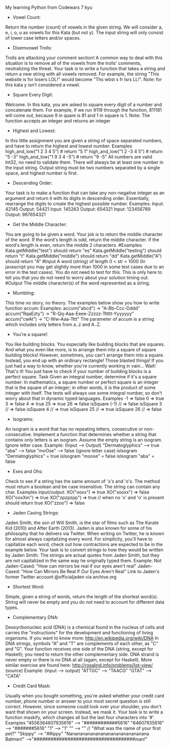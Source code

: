 My learning Python from Codewars
7 kyu

- Vowel Count:

Return the number (count) of vowels in the given string.
We will consider a, e, i, o, u as vowels for this Kata (but not y).
The input string will only consist of lower case letters and/or spaces.

- Disemvowel Trolls:

Trolls are attacking your comment section!
A common way to deal with this situation is to remove all of the vowels from the trolls' comments, neutralizing the threat.
Your task is to write a function that takes a string and return a new string with all vowels removed.
For example, the string "This website is for losers LOL!" would become "Ths wbst s fr lsrs LL!".
Note: for this kata y isn't considered a vowel.

- Square Every Digit:

Welcome. In this kata, you are asked to square every digit of a number and concatenate them.
For example, if we run 9119 through the function, 811181 will come out, because 9 in quare is 81 and 1 in square is 1.
Note: The function accepts an integer and returns an integer

- Highest and Lowest:

In this little assignment you are given a string of space separated numbers, and have to return the highest and lowest number.
Examples
high_and_low("1 2 3 4 5")  # return "5 1"
high_and_low("1 2 -3 4 5") # return "5 -3"
high_and_low("1 9 3 4 -5") # return "9 -5"
All numbers are valid Int32, no need to validate them.
There will always be at least one number in the input string.
Output string must be two numbers separated by a single space, and highest number is first.

- Descending Order:

Your task is to make a function that can take any non-negative integer as an argument and return it with its digits in
descending order. Essentially, rearrange the digits to create the highest possible number.
Examples:
Input: 42145 Output: 54421
Input: 145263 Output: 654321
Input: 123456789 Output: 987654321

- Get the Middle Character:

You are going to be given a word. Your job is to return the middle character of the word.
If the word's length is odd, return the middle character. If the word's length is even, return the middle 2 characters.
#Examples:
Kata.getMiddle("test") should return "es"
Kata.getMiddle("testing") should return "t"
Kata.getMiddle("middle") should return "dd"
Kata.getMiddle("A") should return "A"
#Input
A word (string) of length 0 < str < 1000 (In javascript you may get slightly more than 1000 in some
test cases due to an error in the test cases). You do not need to test for this.
This is only here to tell you that you do not need to worry about your solution timing out.
#Output
The middle character(s) of the word represented as a string.

- Mumbling:

This time no story, no theory. The examples below show you how to write function accum:
Examples:
accum("abcd") -> "A-Bb-Ccc-Dddd"
accum("RqaEzty") -> "R-Qq-Aaa-Eeee-Zzzzz-Tttttt-Yyyyyyy"
accum("cwAt") -> "C-Ww-Aaa-Tttt"
The parameter of accum is a string which includes only letters from a..z and A..Z.

- You're a square!:

You like building blocks. You especially like building blocks that are squares.
And what you even like more, is to arrange them into a square of square building blocks!
However, sometimes, you can't arrange them into a square. Instead, you end up with an ordinary rectangle!
Those blasted things! If you just had a way to know, whether you're currently working in vain… Wait!
That's it! You just have to check if your number of building blocks is a perfect square.
Task
Given an integral number, determine if it's a square number:
In mathematics, a square number or perfect square is an integer that is the square of an integer; in other words,
it is the product of some integer with itself.
The tests will always use some integral number, so don't worry about that in dynamic typed languages.
Examples
-1  =>  false
 0  =>  true
 3  =>  false
 4  =>  true
25  =>  true
26  =>  false
isSquare (-1) // => false
isSquare   3  // => false
isSquare   4  // => true
isSquare  25  // => true
isSquare  26  // => false

- Isograms:

An isogram is a word that has no repeating letters, consecutive or non-consecutive.
Implement a function that determines whether a string that contains only letters is an isogram.
Assume the empty string is an isogram. Ignore letter case.
Example: (Input --> Output)
"Dermatoglyphics" --> true "aba" --> false "moOse" --> false (ignore letter case)
isIsogram "Dermatoglyphics" = true
isIsogram "moose" = false
isIsogram "aba" = false

- Exes and Ohs:

Check to see if a string has the same amount of 'x's and 'o's.
The method must return a boolean and be case insensitive. The string can contain any char.
Examples input/output:
XO("ooxx") => true
XO("xooxx") => false
XO("ooxXm") => true
XO("zpzpzpp") => true // when no 'x' and 'o' is present should return true
XO("zzoo") => false

- Jaden Casing Strings:

Jaden Smith, the son of Will Smith, is the star of films such as
The Karate Kid (2010) and After Earth (2013).
Jaden is also known for some of his philosophy that he delivers via Twitter.
When writing on Twitter, he is known for almost always capitalizing every word.
For simplicity, you'll have to capitalize each word, check out how contractions are expected to be in the example below.
Your task is to convert strings to how they would be written by Jaden Smith.
The strings are actual quotes from Jaden Smith, but they are not capitalized in the same way he originally typed them.
Example:
Not Jaden-Cased: "How can mirrors be real if our eyes aren't real"
Jaden-Cased:     "How Can Mirrors Be Real If Our Eyes Aren't Real"
Link to Jaden's former Twitter account @officialjaden via archive.org

- Shortest Word:

Simple, given a string of words, return the length of the shortest word(s).
String will never be empty and you do not need to account for different data types.

- Complementary DNA:

Deoxyribonucleic acid (DNA) is a chemical found in the nucleus
of cells and carries the "instructions" for the development and functioning of living organisms.
If you want to know more: http://en.wikipedia.org/wiki/DNA
In DNA strings, symbols "A" and "T" are complements of each other, as "C" and "G".
Your function receives one side of the DNA (string, except for Haskell); you need to return the other complementary side.
DNA strand is never empty or there is no DNA at all (again, except for Haskell).
More similar exercise are found here: http://rosalind.info/problems/list-view/ (source)
Example: (input --> output)
"ATTGC" --> "TAACG"
"GTAT" --> "CATA"

- Credit Card Mask:

Usually when you bought something, you're asked whether your credit card number, phone number 
or answer to your most secret question is still correct. 
However, since someone could look over your shoulder, you don't want that shown on your screen. Instead, we mask it.
Your task is to write a function maskify, which changes all but the last four characters into '#'.
Examples
"4556364607935616" --> "############5616"
     "64607935616" -->      "#######5616"
               "1" -->                "1"
                "" -->                 ""
// "What was the name of your first pet?"
"Skippy" --> "##ippy"
"Nananananananananananananananana Batman!" -->"####################################man!"
